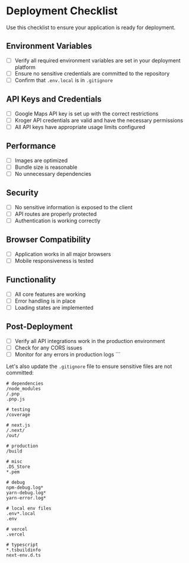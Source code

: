 # Deployment Checklist

Use this checklist to ensure your application is ready for deployment.

## Environment Variables

- [ ] Verify all required environment variables are set in your deployment platform
- [ ] Ensure no sensitive credentials are committed to the repository
- [ ] Confirm that `.env.local` is in `.gitignore`

## API Keys and Credentials

- [ ] Google Maps API key is set up with the correct restrictions
- [ ] Kroger API credentials are valid and have the necessary permissions
- [ ] All API keys have appropriate usage limits configured

## Performance

- [ ] Images are optimized
- [ ] Bundle size is reasonable
- [ ] No unnecessary dependencies

## Security

- [ ] No sensitive information is exposed to the client
- [ ] API routes are properly protected
- [ ] Authentication is working correctly

## Browser Compatibility

- [ ] Application works in all major browsers
- [ ] Mobile responsiveness is tested

## Functionality

- [ ] All core features are working
- [ ] Error handling is in place
- [ ] Loading states are implemented

## Post-Deployment

- [ ] Verify all API integrations work in the production environment
- [ ] Check for any CORS issues
- [ ] Monitor for any errors in production logs
\`\`\`

Let's also update the `.gitignore` file to ensure sensitive files are not committed:

```text file=".gitignore"
# dependencies
/node_modules
/.pnp
.pnp.js

# testing
/coverage

# next.js
/.next/
/out/

# production
/build

# misc
.DS_Store
*.pem

# debug
npm-debug.log*
yarn-debug.log*
yarn-error.log*

# local env files
.env*.local
.env

# vercel
.vercel

# typescript
*.tsbuildinfo
next-env.d.ts
